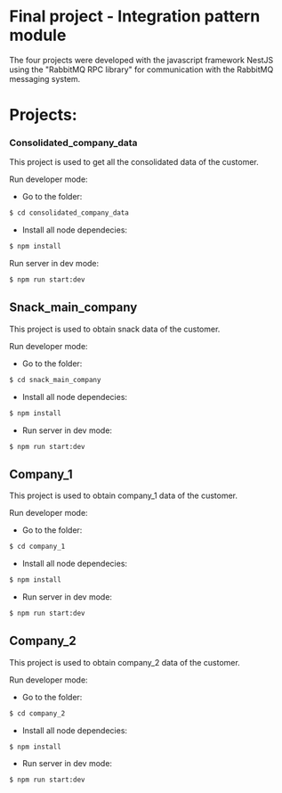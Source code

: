 # Final project -  Integration pattern module

The four projects were developed with the javascript framework NestJS using the "RabbitMQ RPC library" for communication with the RabbitMQ messaging system.

# Projects:

### Consolidated_company_data
This project is used to get all the consolidated data of the customer.

Run developer mode:
- Go to the folder:
```sh
$ cd consolidated_company_data
```
- Install all node dependecies:
```sh
$ npm install
```
Run server in dev mode:
```sh
$ npm run start:dev
```

## Snack_main_company
This project is used to obtain snack data of the customer.

Run developer mode:

- Go to the folder:
```sh
$ cd snack_main_company
```
- Install all node dependecies:
```sh
$ npm install
```
- Run server in dev mode:
```sh
$ npm run start:dev
```
## Company_1
This project is used to obtain company_1 data of the customer.

Run developer mode:

- Go to the folder:
```sh
$ cd company_1
```
- Install all node dependecies:
```sh
$ npm install
```
- Run server in dev mode:
```sh
$ npm run start:dev
```
## Company_2 
This project is used to obtain company_2 data of the customer.

Run developer mode:

- Go to the folder:
```sh
$ cd company_2
```
- Install all node dependecies:
```sh
$ npm install
```
- Run server in dev mode:
```sh
$ npm run start:dev
```